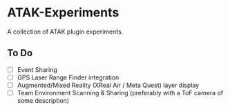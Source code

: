 # ATAK-Experiments
A collection of ATAK plugin experiments.

## To Do
 - [ ] Event Sharing
 - [ ] GPS Laser Range Finder integration
 - [ ] Augmented/Mixed Reality (XReal Air / Meta Quest) layer display
 - [ ] Team Environment Scanning & Sharing (preferably with a ToF camera of some description)
